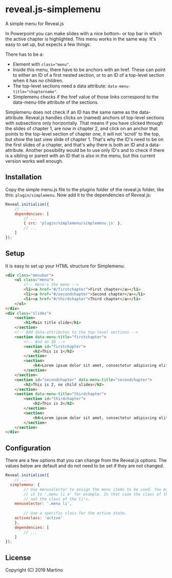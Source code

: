 # reveal.js-simplemenu
A simple menu for Reveal.js

In Powerpoint you can make slides with a nice bottom- or top bar in which the active chapter is highlighted. This menu works in the same way. It's easy to set up, but expects a few things:

There has to be a:

- Element with `class="menu"`. 
- Inside this menu, there have to be anchors with an href. These can point to either an ID of a first nested section, or to an ID of a top-level section when it has no children. 
- The top-level sections need a data attribute: `data-menu-title="chaptername"`.
- Simplemenu checks if the href value of those links correspond to the data-menu-title attribute of the sections. 

Simplemenu does not check if an ID has the same name as the data-attribute. Reveal.js handles clicks on (named) anchors of top-level sections with subsections only horizontally. That means if you have clicked through the slides of chapter 1, are now in chapter 2, and click on an anchor that points to the top-level section of chapter one, it will not 'scroll' to the top, but show the last view slide of chapter 1. That's why the ID's need to be on the first slides of a chapter, and that's why there is both an ID and a data-attribute. Another possibility would be to use only ID's and to check if there is a sibling or parent with an ID that is also in the menu, but this current version works well enough.



## Installation

Copy the simple menu.js file to the plugins folder of the reveal.js folder, like this: `plugin/simplemenu`. Now add it to the dependencies of Reveal.js:


```javascript
Reveal.initialize({
	// ...
	dependencies: [
		// ... 
		{ src: 'plugin/simplemenu/simplemenu.js' },
		// ... 
	]
});
```


## Setup

It is easy to set up your HTML structure for Simplemenu: 

```html
<div class="menubar">
	<ul class="menu">
		<!-- Here's the menu -->
		<li><a href="#/firstchapter">First chapter</a></li>
		<li><a href="#/secondchapter">Second chapter</a></li>
		<li><a href="#/thirdchapter">Third chapter</a></li>
	</ul>
</div>
<div class="slides">
	<section>
		<h1>Main title slide</h1>
	</section>
	<!-- Add data-attributes to the top-level sections -->
	<section data-menu-title="firstchapter">
		<!-- And an ID -->
		<section id="firstchapter">
			<h2>This is 1</h2>
		</section>
		<section>
			<h4>Lorem ipsum dolor sit amet, consectetur adipiscing elit.</h4>
		</section>
	</section>
	<section id="secondchapter" data-menu-title="secondchapter">
		<h2>This is 2, no child slides</h2>
	</section>
	<section data-menu-title="thirdchapter">
		<section id="thirdchapter">
			<h2>This is 3</h2>
		</section>
		<section>
			<h4>Lorem ipsum dolor sit amet, consectetur adipiscing elit.</h4>
		</section>
	</section>
</div>
```


## Configuration

There are a few options that you can change from the Reveal.js options. The values below are default and do not need to be set if they are not changed.

```javascript
Reveal.initialize({
	// ...
  simplemenu: {
    	// Use menuselector to assign the menu items to be used. You might want to point 
    	// it to '.menu li a' for example. In that case the class of the a's will toggle, 
    	// not the class of the li's.
  	menuselector: '.menu li',
    
    	// Use a specific class for the active state.
	activeclass: 'active'
	},
	dependencies: [
		// ... 
	]
});
```





## License

Copyright (C) 2019 Martino
